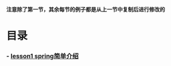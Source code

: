 **注意除了第一节，其余每节的例子都是从上一节中复制后进行修改的**
# 目录
### - [lesson1 spring简单介绍](https://github.com/yancongcong1/study-log/tree/master/spring/spring-framework/lesson1)